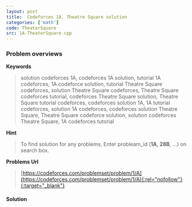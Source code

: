 ```yaml
---
layout: post
title:  Codeforces 1A. Theatre Square solution
categories: ['math']
code: TheaterSquare
src: 1A-TheaterSquare.cpp
---
```

### **Problem overviews**

**Keywords**
> solution codeforces 1A, codeforces 1A solution, tutorial 1A codeforces, 1A codeforce solution, tutorial Theatre Square codeforces, solution Theatre Square codeforces, Theatre Square codeforces tutorial, codeforces Theatre Square solution, Theatre Square tutorial codeforces, codeforces solution 1A, 1A tutorial codeforces, solution 1A codeforces, codeforces solution Theatre Square, Theatre Square codeforce solution, solution codeforces Theatre Square, 1A codeforces tutorial

**Hint**
> To find solution for any problems, Enter probleam_id (**1A, 28B**, ...) on search box. 

**Problems Url**
> [https://codeforces.com/problemset/problem/1/A](https://codeforces.com/problemset/problem/1/A){:rel="nofollow"}{:target="_blank"}

#### **Solution**



